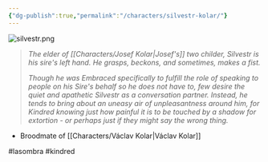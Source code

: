 ```yaml
---
{"dg-publish":true,"permalink":"/characters/silvestr-kolar/"}
---
```


![silvestr.png](/img/user/Images/silvestr.png)

> *The elder of [[Characters/Josef Kolar\|Josef's]] two childer, Silvestr is his sire's left hand. He grasps, beckons, and sometimes, makes a fist.* 
> 
> *Though he was Embraced specifically to fulfill the role of speaking to people on his Sire's behalf so he does not have to, few desire the quiet and apathetic Silvestr as a conversation partner. Instead, he tends to bring about an uneasy air of unpleasantness around him, for Kindred knowing just how painful it is to be touched by a shadow for extortion - or perhaps just if they might say the wrong thing.*

- Broodmate of [[Characters/Václav Kolar\|Václav Kolar]]

#lasombra #kindred